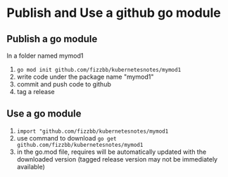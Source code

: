 # Publish and Use a github go module

## Publish a go module
In a folder named mymod1
1) ```go mod init github.com/fizzbb/kubernetesnotes/mymod1```
2) write code under the package name "mymod1"
3) commit and push code to github
4) tag a release

## Use a go module
1) ```import "github.com/fizzbb/kubernetesnotes/mymod1```
2) use command to download ```go get github.com/fizzbb/kubernetesnotes/mymod1```
3) in the go.mod file, requires will be automatically updated with the downloaded version (tagged release version may not be immediately available)
